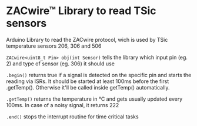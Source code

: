 # ZACwire™ Library to read TSic sensors
Arduino Library to read the ZACwire protocol, wich is used by TSic temperature sensors 206, 306 and 506

`ZACwire<uint8_t Pin> obj(int Sensor)` tells the library which input pin (eg. 2) and type of sensor (eg. 306) it should use

`.begin()` returns true if a signal is detected on the specific pin and starts the reading via ISRs. It should be started at least 100ms before the first .getTemp(). Otherwise it'll be called inside getTemp() automatically.

`.getTemp()` returns the temperature in °C and gets usually updated every 100ms. In case of a noisy signal, it returns 222

`.end()` stops the interrupt routine for time critical tasks

